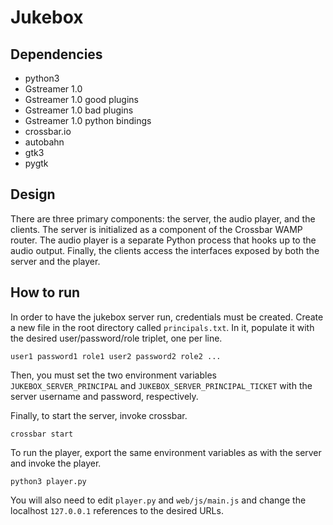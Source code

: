 # Jukebox

## Dependencies

 - python3
 - Gstreamer 1.0
 - Gstreamer 1.0 good plugins
 - Gstreamer 1.0 bad plugins
 - Gstreamer 1.0 python bindings
 - crossbar.io
 - autobahn
 - gtk3
 - pygtk

## Design

There are three primary components: the server, the audio player, and the
clients. The server is initialized as a component of the Crossbar WAMP
router. The audio player is a separate Python process that hooks up to
the audio output. Finally, the clients access the interfaces exposed by
both the server and the player.

## How to run

In order to have the jukebox server run, credentials must be created.
Create a new file in the root directory called `principals.txt`. In it,
populate it with the desired user/password/role triplet, one per line.

`
user1 password1 role1
user2 password2 role2
...
`

Then, you must set the two environment variables `JUKEBOX_SERVER_PRINCIPAL`
and `JUKEBOX_SERVER_PRINCIPAL_TICKET` with the server username and password,
respectively.

Finally, to start the server, invoke crossbar.

`crossbar start`

To run the player, export the same environment variables as with the server
and invoke the player.

`python3 player.py`

You will also need to edit `player.py` and `web/js/main.js` and change the
localhost `127.0.0.1` references to the desired URLs.
